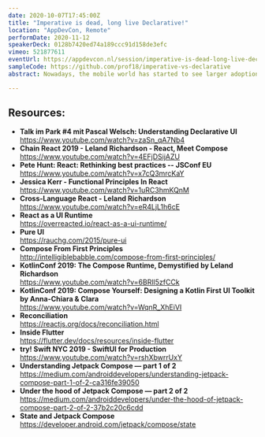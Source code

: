 ```yaml
---
date: 2020-10-07T17:45:00Z
title: "Imperative is dead, long live Declarative!"
location: "AppDevCon, Remote"
performDate: 2020-11-12
speakerDeck: 0128b7420ed74a189ccc91d158de3efc
vimeo: 521877611
eventUrl: https://appdevcon.nl/session/imperative-is-dead-long-live-declarative-2
sampleCode: https://github.com/prof18/imperative-vs-declarative
abstract: Nowadays, the mobile world has started to see larger adoption of the declarative style to build UI as opposed to the (not so) old imperative style. This pattern is borrowed from the web world, from frameworks like React and Vue.js and it started to appear in the mobile world first with React Native, then with Flutter and finally, it captured the attention of the "native world" with Jetpack Compose and Swift UI.<br><br>In this talk, we will explore the declarative style of building UI compared with the imperative one. We will try to enter in this mindset by finding the differences and by looking at some examples of these patterns.

---
```


## Resources:

- **Talk im Park #4 mit Pascal Welsch: Understanding Declarative UI**\
    https://www.youtube.com/watch?v=zaSn_qA7Nb4
- **Chain React 2019 - Leland Richardson - React, Meet Compose**\
    https://www.youtube.com/watch?v=4EFjDSijAZU
- **Pete Hunt: React: Rethinking best practices -- JSConf EU**\
    https://www.youtube.com/watch?v=x7cQ3mrcKaY
- **Jessica Kerr - Functional Principles In React**\
    https://www.youtube.com/watch?v=1uRC3hmKQnM
- **Cross-Language React - Leland Richardson**\
    https://www.youtube.com/watch?v=eR4LjL1h6cE
- **React as a UI Runtime**\
    https://overreacted.io/react-as-a-ui-runtime/
- **Pure UI**\
    https://rauchg.com/2015/pure-ui
- **Compose From First Principles**\
    http://intelligiblebabble.com/compose-from-first-principles/
- **KotlinConf 2019: The Compose Runtime, Demystified by Leland Richardson**\
    https://www.youtube.com/watch?v=6BRlI5zfCCk
- **KotlinConf 2019: Compose Yourself: Designing a Kotlin First UI Toolkit by Anna-Chiara & Clara**\
    https://www.youtube.com/watch?v=WqnR_XhEiVI
- **Reconciliation**\
    https://reactjs.org/docs/reconciliation.html
- **Inside Flutter**\
    https://flutter.dev/docs/resources/inside-flutter
- **try! Swift NYC 2019 - SwiftUI for Production**\
    https://www.youtube.com/watch?v=rshXbwrrUxY
- **Understanding Jetpack Compose — part 1 of 2**\
    https://medium.com/androiddevelopers/understanding-jetpack-compose-part-1-of-2-ca316fe39050
- **Under the hood of Jetpack Compose — part 2 of 2**\
    https://medium.com/androiddevelopers/under-the-hood-of-jetpack-compose-part-2-of-2-37b2c20c6cdd
- **State and Jetpack Compose**\
    https://developer.android.com/jetpack/compose/state
